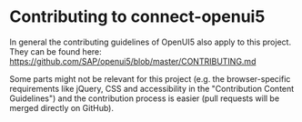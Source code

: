 # Contributing to connect-openui5

In general the contributing guidelines of OpenUI5 also apply to this project. They can be found here:  
https://github.com/SAP/openui5/blob/master/CONTRIBUTING.md

Some parts might not be relevant for this project (e.g. the browser-specific requirements like jQuery, CSS and accessibility in the "Contribution Content Guidelines") and the contribution process is easier (pull requests will be merged directly on GitHub).
